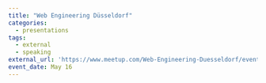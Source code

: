 ```yaml
---
title: "Web Engineering Düsseldorf"
categories:
  - presentations
tags:
  - external
  - speaking
external_url: 'https://www.meetup.com/Web-Engineering-Duesseldorf/events/260995020/'
event_date: May 16
---
```

